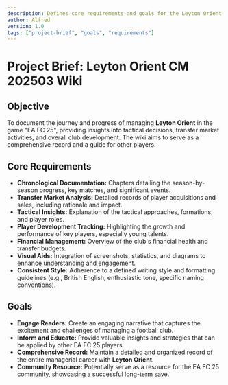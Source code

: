 ```yaml
---
description: Defines core requirements and goals for the Leyton Orient CM 202503 project wiki.
author: Alfred
version: 1.0
tags: ["project-brief", "goals", "requirements"]
---
```

# Project Brief: Leyton Orient CM 202503 Wiki

## Objective
To document the journey and progress of managing **Leyton Orient** in the game "EA FC 25", providing insights into tactical decisions, transfer market activities, and overall club development. The wiki aims to serve as a comprehensive record and a guide for other players.

## Core Requirements
*   **Chronological Documentation:** Chapters detailing the season-by-season progress, key matches, and significant events.
*   **Transfer Market Analysis:** Detailed records of player acquisitions and sales, including rationale and impact.
*   **Tactical Insights:** Explanation of the tactical approaches, formations, and player roles.
*   **Player Development Tracking:** Highlighting the growth and performance of key players, especially young talents.
*   **Financial Management:** Overview of the club's financial health and transfer budgets.
*   **Visual Aids:** Integration of screenshots, statistics, and diagrams to enhance understanding and engagement.
*   **Consistent Style:** Adherence to a defined writing style and formatting guidelines (e.g., British English, enthusiastic tone, specific naming conventions).

## Goals
*   **Engage Readers:** Create an engaging narrative that captures the excitement and challenges of managing a football club.
*   **Inform and Educate:** Provide valuable insights and strategies that can be applied by other EA FC 25 players.
*   **Comprehensive Record:** Maintain a detailed and organized record of the entire managerial career with **Leyton Orient**.
*   **Community Resource:** Potentially serve as a resource for the EA FC 25 community, showcasing a successful long-term save.
